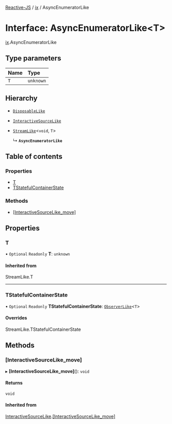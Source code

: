 [Reactive-JS](../README.md) / [ix](../modules/ix.md) / AsyncEnumeratorLike

# Interface: AsyncEnumeratorLike<T\>

[ix](../modules/ix.md).AsyncEnumeratorLike

## Type parameters

| Name | Type |
| :------ | :------ |
| `T` | `unknown` |

## Hierarchy

- [`DisposableLike`](util.DisposableLike.md)

- [`InteractiveSourceLike`](ix.InteractiveSourceLike.md)

- [`StreamLike`](streaming.StreamLike.md)<`void`, `T`\>

  ↳ **`AsyncEnumeratorLike`**

## Table of contents

### Properties

- [T](ix.AsyncEnumeratorLike.md#t)
- [TStatefulContainerState](ix.AsyncEnumeratorLike.md#tstatefulcontainerstate)

### Methods

- [[InteractiveSourceLike\_move]](ix.AsyncEnumeratorLike.md#[interactivesourcelike_move])

## Properties

### T

• `Optional` `Readonly` **T**: `unknown`

#### Inherited from

StreamLike.T

___

### TStatefulContainerState

• `Optional` `Readonly` **TStatefulContainerState**: [`ObserverLike`](rx.ObserverLike.md)<`T`\>

#### Overrides

StreamLike.TStatefulContainerState

## Methods

### [InteractiveSourceLike\_move]

▸ **[InteractiveSourceLike_move]**(): `void`

#### Returns

`void`

#### Inherited from

[InteractiveSourceLike](ix.InteractiveSourceLike.md).[[InteractiveSourceLike_move]](ix.InteractiveSourceLike.md#[interactivesourcelike_move])
